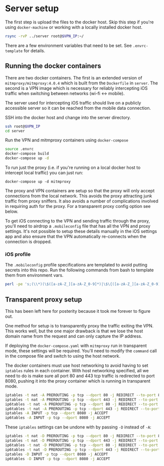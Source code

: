 # Server setup

The first step is upload the files to the docker host. Skip this step if you're using `docker-machine` or working with a locally installed docker host.

```bash
rsync -rvP ../server root@$VPN_IP:~/
```

There are a few environment variables that need to be set. See `.envrc-template` for details.

## Running the docker containers

There are two docker containers. The first is an extended version of `mitmproxy/mitmproxy:4.0.4` which is built from the `Dockerfile` in `server`. The second is a VPN image which is necessary for reliably intercepting iOS traffic when switching between networks (wi-fi ↔ mobile).

The server used for intercepting iOS traffic should live on a publicly accessible server so it can be reached from the mobile data connection.

SSH into the docker host and change into the server directory.

```bash
ssh root@$VPN_IP
cd server
```

Run the VPN and mitmproxy containers using `docker-compose`

```bash
source .envrc
docker-compose build
docker-compose up -d
```

To run just the proxy (i.e. if you're running on a local docker host to intercept local traffic) you can just run:

```
docker-compose up -d mitmproxy
```

The proxy and VPN containers are setup so that the proxy will only accept connections from the local network. This avoids the proxy attracting junk traffic from proxy sniffers. It also avoids a number of complications involved in requiring auth for the proxy. For a transparent proxy config option see below.

To get iOS connecting to the VPN and sending traffic through the proxy, you'll need to airdrop a `.mobileconfig` file that has all the VPN and proxy settings. It's not possible to setup these details manually in the iOS settings app and also ensure that the VPN automatically re-connects when the connection is dropped.

### iOS profile

The `.mobileconfig` profile specifications are templated to avoid putting secrets into this repo. Run the following commands from bash to template them from environment vars.

```bash
perl -pe 's;(\\*)(\$([a-zA-Z_][a-zA-Z_0-9]*)|\$\{([a-zA-Z_][a-zA-Z_0-9]*)\})?;substr($1,0,int(length($1)/2)).($2&&length($1)%2?$2:$ENV{$3||$4});eg' vpn-proxied.tmpl.mobileconfig > vpn-proxied.mobileconfig
```

## Transparent proxy setup

This has been left here for posterity because it took me forever to figure out.

One method for setup is to transparently proxy the traffic exiting the VPN. This works well, but the one major drawback is that we lose the host domain name from the request and can only capture the IP address.

If deploying the `docker-compose.yaml` with `mitmproxy` run in transparent mode, these settings will be required. You'll need to modify the `command` call in the compose file and switch to using the host network.

The docker containers must use host networking to avoid having to set `iptables` rules in each container. With host networking specified, all we need to do is make sure all port 80 and 443 tcp traffic is redirected to port 8080, pushing it into the proxy container which is running in transparent mode.

```bash
iptables -t nat -A PREROUTING -p tcp --dport 80 -j REDIRECT --to-port 8080
iptables -t nat -A PREROUTING -p tcp --dport 443 -j REDIRECT --to-port 8080
ip6tables -t nat -A PREROUTING -p tcp --dport 80 -j REDIRECT --to-port 8080
ip6tables -t nat -A PREROUTING -p tcp --dport 443 -j REDIRECT --to-port 8080
iptables -A INPUT -p tcp --dport 8080 -j ACCEPT
ip6tables -A INPUT -p tcp --dport 8080 -j ACCEPT
```

These `iptables` settings can be undone with by passing `-D` instead of `-A`:

```bash
iptables -t nat -D PREROUTING -p tcp --dport 80 -j REDIRECT --to-port 8080
iptables -t nat -D PREROUTING -p tcp --dport 443 -j REDIRECT --to-port 8080
ip6tables -t nat -D PREROUTING -p tcp --dport 80 -j REDIRECT --to-port 8080
ip6tables -t nat -D PREROUTING -p tcp --dport 443 -j REDIRECT --to-port 8080
iptables -D INPUT -p tcp --dport 8080 -j ACCEPT
ip6tables -D INPUT -p tcp --dport 8080 -j ACCEPT
```

